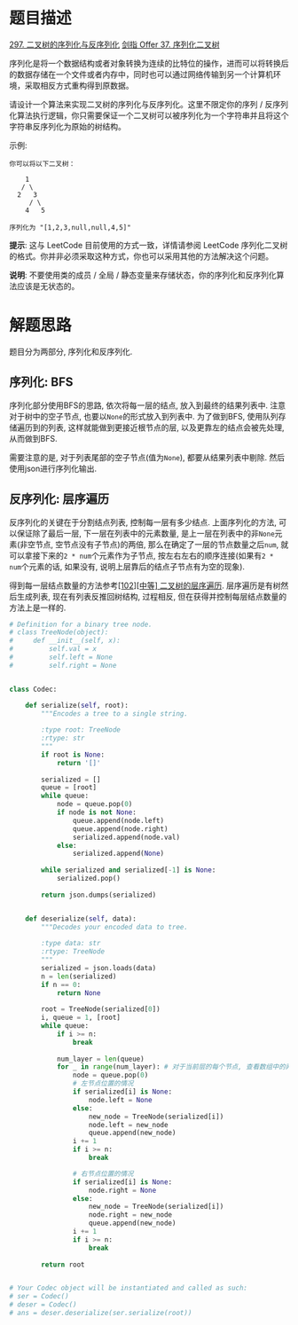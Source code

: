 # 题目描述

[297. 二叉树的序列化与反序列化](https://leetcode-cn.com/problems/serialize-and-deserialize-binary-tree/)
[剑指 Offer 37. 序列化二叉树](https://leetcode-cn.com/problems/xu-lie-hua-er-cha-shu-lcof/)

序列化是将一个数据结构或者对象转换为连续的比特位的操作，进而可以将转换后的数据存储在一个文件或者内存中，同时也可以通过网络传输到另一个计算机环境，采取相反方式重构得到原数据。

请设计一个算法来实现二叉树的序列化与反序列化。这里不限定你的序列 / 反序列化算法执行逻辑，你只需要保证一个二叉树可以被序列化为一个字符串并且将这个字符串反序列化为原始的树结构。

示例: 
```
你可以将以下二叉树：

    1
   / \
  2   3
     / \
    4   5

序列化为 "[1,2,3,null,null,4,5]"
```

**提示**: 这与 LeetCode 目前使用的方式一致，详情请参阅 LeetCode 序列化二叉树的格式。你并非必须采取这种方式，你也可以采用其他的方法解决这个问题。

**说明**: 不要使用类的成员 / 全局 / 静态变量来存储状态，你的序列化和反序列化算法应该是无状态的。

# 解题思路

题目分为两部分, 序列化和反序列化.

## 序列化: BFS

序列化部分使用BFS的思路, 依次将每一层的结点, 放入到最终的结果列表中. 注意对于树中的空子节点, 也要以`None`的形式放入到列表中. 为了做到BFS, 使用队列存储遍历到的列表, 这样就能做到更接近根节点的层, 以及更靠左的结点会被先处理, 从而做到BFS.

需要注意的是, 对于列表尾部的空子节点(值为`None`), 都要从结果列表中剔除. 然后使用json进行序列化输出.

## 反序列化: 层序遍历

反序列化的关键在于分割结点列表, 控制每一层有多少结点. 上面序列化的方法, 可以保证除了最后一层, 下一层在列表中的元素数量, 是上一层在列表中的非`None`元素(非空节点, 空节点没有子节点)的两倍, 那么在确定了一层的节点数量之后`num`, 就可以拿接下来的`2 * num`个元素作为子节点, 按左右左右的顺序连接(如果有`2 * num`个元素的话, 如果没有, 说明上层靠后的结点子节点有为空的现象).

得到每一层结点数量的方法参考[[102][中等] 二叉树的层序遍历](/Algorithm/树/102-二叉树的层序遍历.md). 层序遍历是有树然后生成列表, 现在有列表反推回树结构, 过程相反, 但在获得并控制每层结点数量的方法上是一样的.

```python
# Definition for a binary tree node.
# class TreeNode(object):
#     def __init__(self, x):
#         self.val = x
#         self.left = None
#         self.right = None


class Codec:

    def serialize(self, root):
        """Encodes a tree to a single string.
        
        :type root: TreeNode
        :rtype: str
        """
        if root is None:
            return '[]'
        
        serialized = []
        queue = [root]
        while queue:
            node = queue.pop(0)
            if node is not None:
                queue.append(node.left)
                queue.append(node.right)
                serialized.append(node.val)
            else:
                serialized.append(None)
        
        while serialized and serialized[-1] is None:
            serialized.pop()
        
        return json.dumps(serialized)


    def deserialize(self, data):
        """Decodes your encoded data to tree.
        
        :type data: str
        :rtype: TreeNode
        """
        serialized = json.loads(data)
        n = len(serialized)
        if n == 0:
            return None
        
        root = TreeNode(serialized[0])
        i, queue = 1, [root]
        while queue:
            if i >= n:
                break
            
            num_layer = len(queue)
            for _ in range(num_layer): # 对于当前层的每个节点, 查看数组中的两个节点, 分别对应左右位置
                node = queue.pop(0)
                # 左节点位置的情况
                if serialized[i] is None:
                    node.left = None
                else:
                    new_node = TreeNode(serialized[i])
                    node.left = new_node
                    queue.append(new_node)
                i += 1
                if i >= n:
                    break

                # 右节点位置的情况
                if serialized[i] is None:
                    node.right = None
                else:
                    new_node = TreeNode(serialized[i])
                    node.right = new_node
                    queue.append(new_node)
                i += 1
                if i >= n:
                    break
        
        return root


# Your Codec object will be instantiated and called as such:
# ser = Codec()
# deser = Codec()
# ans = deser.deserialize(ser.serialize(root))
```
